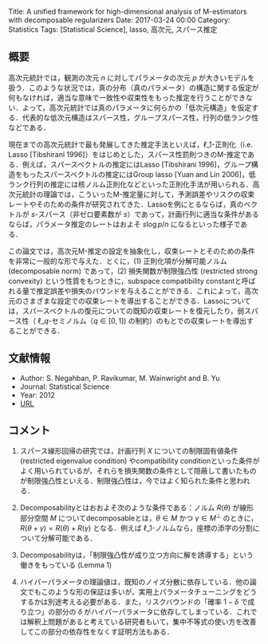 Title: A unified framework for high-dimensional analysis of M-estimators with decomposable regularizers
Date: 2017-03-24 00:00
Category: Statistics
Tags: [Statistical Science], lasso, 高次元, スパース推定

## 概要

高次元統計では，観測の次元 $n$ に対してパラメータの次元 $p$ が大きいモデルを扱う．このような状況では，真の分布（真のパラメータ）の構造に関する仮定が何もなければ，適当な意味で一致性や収束性をもった推定を行うことができない．よって，高次元統計では真のパラメータに何らかの「低次元構造」を仮定する．代表的な低次元構造はスパース性，グループスパース性，行列の低ランク性などである．

現在までの高次元統計で最も発展してきた推定手法といえば，$\ell\_1$-正則化（i.e. Lasso [Tibshirani 1996]）をはじめとした，スパース性罰則つきのM-推定である．例えば，スパースベクトルの推定にはLasso [Tibshirani 1996]，グループ構造をもったスパースベクトルの推定にはGroup lasso [Yuan and Lin 2006]，低ランク行列の推定には核ノルム正則化などといった正則化手法が用いられる．高次元統計の理論では，こういったM-推定量に対して，予測誤差やリスクの収束レートやそのための条件が研究されてきた．Lassoを例にとるならば，真のベクトルが $s$-スパース（非ゼロ要素数が $s$）であって，計画行列に適当な条件があるならば，パラメータ推定のレートはおよそ $s \log p / n$ になるといった様子である．

この論文では，高次元M-推定の設定を抽象化し，収束レートとそのための条件を非常に一般的な形で与えた．とくに，(1) 正則化項が分解可能ノルム (decomposable norm) であって，(2) 損失関数が制限強凸性 (restricted strong convexity) という性質をもつときに，subspace compatibility constantと呼ばれる量で推定誤差や損失のバウンドを与えることができる．これによって，高次元のさまざまな設定での収束レートを導出することができる．Lassoについては，スパースベクトルの復元についての既知の収束レートを復元したり，弱スパース性（ $\ell\_q$-セミノルム（$q \in [0, 1]$) の制約）のもとでの収束レートを導出することができる．

## 文献情報

* Author: S. Negahban, P. Ravikumar, M. Wainwright and B. Yu
* Journal: Statistical Science
* Year: 2012
* [URL](https://projecteuclid.org/euclid.ss/1356098555)

## コメント

1. スパース線形回帰の研究では，計画行列 $X$ についての制限固有値条件 (restricted eigenvalue condition) やcompatibility conditionといった条件がよく用いられているが，それらを損失関数の条件として隠蔽して書いたものが制限強凸性といえる．制限強凸性は，今ではよく知られた条件と思われる．

1. Decomposabilityとはおおよそ次のような条件である：ノルム $R(\theta)$ が線形部分空間 $M$ についてdecomposableとは，$\theta \in M$ かつ $\gamma \in M^\perp$ のときに，$R(\theta + \gamma) = R(\theta) + R(\gamma)$ となる．例えば $\ell\_1$-ノルムなら，座標の添字の分割について分解可能である．

1. Decomposabilityは，「制限強凸性が成り立つ方向に解を誘導する」という働きをもっている (Lemma 1)

1. ハイパーパラメータの理論値は，既知のノイズ分散に依存している．他の論文でもこのような形の保証は多いが，実用上パラメータチューニングをどうするかは別途考える必要がある．また，リスクバウンドの「確率 $1 - \delta$ で成り立つ」の部分の $\delta$ がハイパーパラメータに依存してしまっている．これでは解釈上問題があると考えている研究者もいて，集中不等式の使い方を改善してこの部分の依存性をなくす証明方法もある．
